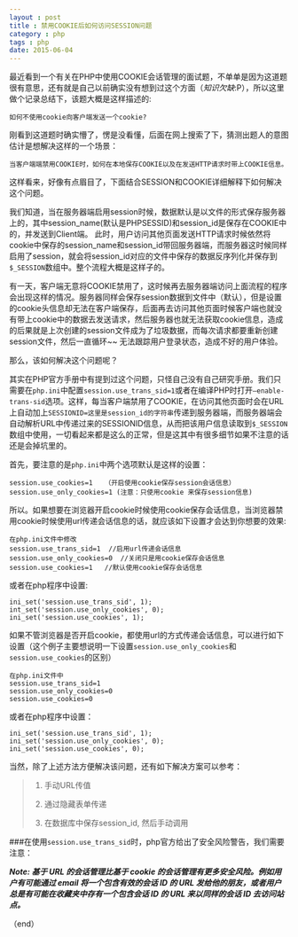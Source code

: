 ```yaml
---
layout : post
title : 禁用COOKIE后如何访问SESSION问题
category : php
tags : php
date: 2015-06-04
---
```

最近看到一个有关在PHP中使用COOKIE会话管理的面试题，不单单是因为这道题很有意思，还有就是自己以前确实没有想到过这个方面（_知识欠缺_:P），所以这里做个记录总结下，该题大概是这样描述的:
	
	如何不使用cookie向客户端发送一个cookie?

刚看到这道题时确实懵了，愣是没看懂，后面在网上搜索了下，猜测出题人的意图估计是想解决这样的一个场景：

	当客户端端禁用COOKIE时，如何在本地保存COOKIE以及在发送HTTP请求时带上COOKIE信息。

<!--more-->

这样看来，好像有点眉目了，下面结合SESSION和COOKIE详细解释下如何解决这个问题。

我们知道，当在服务器端启用session时候，数据默认是以文件的形式保存服务器上的，其中session\_name(默认是PHPSESSID)和session\_id是保存在COOKIE中的，并发送到Client端。
此时，用户访问其他页面发送HTTP请求时候依然将cookie中保存的session\_name和session\_id带回服务器端，而服务器这时候同样启用了session，就会将session_id对应的文件中保存的数据反序列化并保存到`$_SESSION`数组中。整个流程大概是这样子的。

有一天，客户端无意将COOKIE禁用了，这时候再去服务器端访问上面流程的程序会出现这样的情况。服务器同样会保存session数据到文件中（默认），但是设置的cookie头信息却无法在客户端保存，后面再去访问其他页面时候客户端也就没有带上cookie中的数据去发送请求，然后服务器也就无法获取cookie信息，造成的后果就是上次创建的session文件成为了垃圾数据，而每次请求都要重新创建session文件，然后一直循环~~ 无法跟踪用户登录状态，造成不好的用户体验。

那么，该如何解决这个问题呢？

其实在PHP官方手册中有提到过这个问题，只怪自己没有自己研究手册。我们只需要在`php.ini`中配置`session.use_trans_sid=1`或者在编译PHP时打开`–enable-trans-sid`选项。这样，每当客户端禁用了COOKIE，在访问其他页面时会在URL上自动加上`SESSIONID=这里是session_id的字符串`传递到服务器端，而服务器端会自动解析URL中传递过来的SESSIONID信息，从而把该用户信息读取到`$_SESSION`数组中使用，一切看起来都是这么的正常，但是这其中有很多细节如果不注意的话还是会掉坑里的。

首先，要注意的是`php.ini`中两个选项默认是这样的设置：

	session.use_cookies=1	（开启使用cookie保存session会话信息）
	session.use_only_cookies=1 (注意：只使用cookie 来保存session信息)

所以。如果想要在浏览器开启cookie时候使用cookie保存会话信息，当浏览器禁用cookie时候使用url传递会话信息的话，就应该如下设置才会达到你想要的效果:

	在php.ini文件中修改
	session.use_trans_sid=1  //启用url传递会话信息
	session.use_only_cookies=0  //关闭只是用cookie保存会话信息
	session.use_cookies=1   //默认使用cookie保存会话信息

或者在php程序中设置:

	ini_set('session.use_trans_sid', 1);
	int_set('session.use_only_cookies', 0);
	ini_set('session.use_cookies', 1);

如果不管浏览器是否开启cookie，都使用url的方式传递会话信息，可以进行如下设置（这个例子主要想说明一下设置`session.use_only_cookies`和`session.use_cookies`的区别）

	在php.ini文件中
	session.use_trans_sid=1
	session.use_only_cookies=0
	session.use_cookies=0

或者在php程序中设置：

	ini_set('session.use_trans_sid', 1);
	ini_set('session.use_only_cookies', 0);
	ini_set('session.use_cookies', 0);


当然，除了上述方法方便解决该问题，还有如下解决方案可以参考：

>1. 手动URL传值
>
>2. 通过隐藏表单传递
>
>3. 在数据库中保存session_id, 然后手动调用


###在使用`session.use_trans_sid`时，php官方给出了安全风险警告，我们需要注意：

**_Note: 基于 URL 的会话管理比基于 cookie 的会话管理有更多安全风险。例如用户有可能通过 email 将一个包含有效的会话 ID 的 URL 发给他的朋友，或者用户总是有可能在收藏夹中存有一个包含会话 ID 的 URL 来以同样的会话 ID 去访问站点。_**


（end）

 

